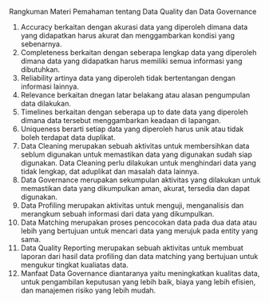 Rangkuman Materi Pemahaman tentang Data Quality dan Data Governance
1.	Accuracy berkaitan dengan akurasi data yang diperoleh dimana data yang didapatkan harus akurat dan menggambarkan kondisi yang sebenarnya.
2.	Completeness berkaitan dengan seberapa lengkap data yang diperoleh dimana data yang didapatkan harus memiliki semua informasi yang dibutuhkan.
3.	Reliability artinya data yang diperoleh tidak bertentangan dengan informasi lainnya.
4.	Relevance berkaitan dnegan latar belakang atau alasan pengumpulan data dilakukan.
5.	Timelines berkaitan dengan seberapa up to date data yang diperoleh dimana data tersebut menggambarkan keadaan di lapangan.
6.	Uniqueness berarti setiap data yang diperoleh harus unik atau tidak boleh terdapat data duplikat.
7.	Data Cleaning merupakan sebuah aktivitas untuk membersihkan data seblum digunakan untuk memastikan data yang digunakan sudah siap digunakan. Data Cleaning perlu dilakukan untuk menghindari data yang tidak lengkap, dat aduplikat dan masalah data lainnya.
8.	Data Governance merupakan sekumpulan aktivitas yang dilakukan untuk memastikan data yang dikumpulkan aman, akurat, tersedia dan dapat digunakan.
9.	Data Profiling merupakan aktivitas untuk menguji, menganalisis dan merangkum sebuah informasi dari data yang dikumpulkan.
10.	Data Matching merupakan proses pencocokan data pada dua data atau lebih yang bertujuan untuk mencari data yang merujuk pada entity yang sama.
11.	Data Quality Reporting merupakan sebuah aktivitas untuk membuat laporan dari hasil data profiling dan data matching yang bertujuan untuk mengukur tingkat kualiatas data.
12.	Manfaat Data Governance diantaranya yaitu meningkatkan kualitas data, untuk pengambilan keputusan yang lebih baik, biaya yang lebih efisien, dan manajemen risiko yang lebih mudah.
